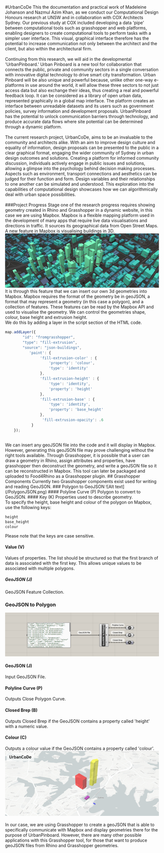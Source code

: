 #UrbanCoDe
This the documentation and practical work of Madeleine Johanson and Nazmul Azim Khan, as we conduct our Computational  Design Honours research at UNSW and in collaboration with COX Architects Sydney.  Our previous study at COX included developing a data 'pipe' between computational tools such as grasshopper and web platforms, enabling designers to create computational tools to perform tasks with a simpler user interface. This visual, graphical interface therefore has the potential to increase communication not only between the architect and the client, but also within the architectural firm. 
<br><br>
Continuing from this research, we will aid in the developmental 'UrbanPinboard.' Urban Pinboard is a new tool for collaboration that connects the public, private and community sectors in a single conversation with innovative digital technology to drive smart city transformation. Urban Pinboard will be also unique and powerful because, unlike other one-way e-platforms in use around the world, it will allow these three sectors to not just access data but also exchange their ideas, thus creating a real and powerful feedback loop. It can be considered as a library of open urban data, represented graphically in a global map interface. The platform creates an interface between unreadable datasets and its users such as government policies, survey information and development proposals. UrbanPinboard has the potential to unlock communication barriers through technology, and produce accurate data flows where site potential can be determined through a dynamic platform.
<br><br>
The current research project, UrbanCoDe, aims to be an invaluable to the community and architects alike. With an aim to improve design culture and equality of information, design proposals can be presented to the public in a clear graphical format, engaging the wider community of Sydney in urban design outcomes and solutions. Creating a platform for informed community discussion, individuals actively engage in public issues and solutions, allowing  a glimpse into the psychology behind decision making processes. Aspects such as environment, transport connections and aesthetics can be judged for their function and form.  Design variables and their relationships to one another can be simulated and understood. This exploration into the capabilities of computational design showcases how we can algorithmically deal with urban space possibilities.
<br><br>
###Project Progress 
Stage one of the research progress requires showing geometry created in Rhino and Grasshopper in a dynamic website, in this case we are using Mapbox. Mapbox is a flexible mapping platform used in the development of many apps that require live data visualisations and directions in traffic. It sources its geographical data from Open Street Maps. A new feature in Mapbox is visualising buildings in 3D. <br>
![Alt text](/mapbox.jpg)
It is through this feature that we can insert our own 3d geometries into Mapbox. Mapbox requires the format of the geometry be in geoJSON, a format that may represent a geometry (in this case a polygon), and a collection of features. These features can be read by the Mapbox API and used to visualise the geometry. We can control the geometries shape, colour, base height and extrusion height. <br>
We do this by adding a layer in the script section of the HTML code.
```javascript    
map.addLayer({
        "id": "fromgrasshopper",
        "type": "fill-extrusion",
        "source": "json-buildings",
           'paint': {
                'fill-extrusion-color' : {
                    'property': 'colour',
                    'type': 'identity'
                },
                'fill-extrusion-height' : {
                    'type': 'identity',
                    'property': 'height'
                },
                'fill-extrusion-base' : {
                    'type': 'identity',
                    'property': 'base_height'
                },
                 'fill-extrusion-opacity': .6
            }
    });
```
<br>
We can insert any geoJSON file into the code and it will display in Mapbox. However, generating this geoJSON file may prove challenging without the right tools available. Through Grasshopper, it is possible that a user can draw a geometry in Rhino, assign attributes and properties, have grasshopper then deconstruct the geometry, and write a geoJSON file so it can be reconstructed in Mapbox. This tool can later be packaged and uploaded to Food4Rhino as a Grasshopper plugin.
## Grasshopper Components
Currently two Grasshopper components exist used for writing and reading GeoJSON.
### Polygon to GeoJSON 
![Alt text](/PolygonJSON.png)
#### Polyline Curve (P)
Polygon to convert to GeoJSON.
#### Key (K)
Properties used to describe geometry.
<br>
To specify the height, base height and colour of the polygon on Mapbox, use the following keys:

    height
    base_height
    colour 
Please note that the keys are case sensitive.

#### Value (V)
Values of properties. The list should be structured so that the first branch of data is associated with the first key. This allows unique values to be associated with multiple polygons.

##### GeoJSON (J)
GeoJSON Feature Collection.


### GeoJSON to Polygon
![Alt text](/JSONPolygon.png)
#### GeoJSON (J)
Input GeoJSON File.
#### Polyline Curve (P)
Outputs Close Polygon Curve.
#### Closed Brep (B)
Outputs Closed Brep if the GeoJSON contains a property called 'height' with a numeric value.
#### Colour (C)
Outputs a colour value if the GeoJSON contains a property called 'colour'. 
<br>
![Alt text](/testsite.png)
<br><br>
In our case, we are using Grasshopper to create a geoJSON that is able to specifically communicate with Mapbox and display geometries there for the purpose of UrbanPinboard. However, there are many other possible applications with this Grasshopper tool, for those that want to produce geoJSON files from Rhino and Grasshopper geometries. 

